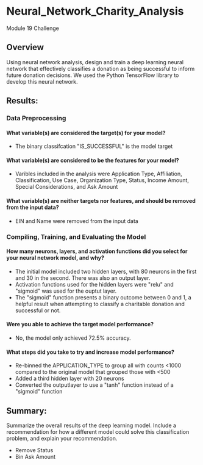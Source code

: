 # Neural_Network_Charity_Analysis
Module 19 Challenge

## Overview 
Using neural network analysis, design and train a deep learning neural network that effectively classifies a donation as being successful to inform future donation decisions. We used the Python TensorFlow library to develop this neural network.

## Results: 

### Data Preprocessing
#### What variable(s) are considered the target(s) for your model?
- The binary classifcation "IS_SUCCESSFUL" is the model target
#### What variable(s) are considered to be the features for your model?
- Varibles included in the analysis were Application Type, Affiliation, Classification, Use Case, Organization Type, Status, Income Amount, Special Considerations, and Ask Amount
#### What variable(s) are neither targets nor features, and should be removed from the input data?
- EIN and Name were removed from the input data

### Compiling, Training, and Evaluating the Model
#### How many neurons, layers, and activation functions did you select for your neural network model, and why?
- The initial model included two hidden layers, with 80 neurons in the first and 30 in the second. There was also an output layer.
- Activation functions used for the hidden layers were "relu" and "sigmoid" was used for the ouptut layer.
- The "sigmoid" function presents a binary outcome between 0 and 1, a helpful result when attempting to classify a charitable donation and successful or not.

#### Were you able to achieve the target model performance?
- No, the model only achieved 72.5% accuracy.

#### What steps did you take to try and increase model performance?
- Re-binned the APPLICATION_TYPE to group all with counts <1000 compared to the original model that grouped those with <500
- Added a third hidden layer with 20 neurons
- Converted the outputlayer to use a "tanh" function instead of a "sigmoid" function

## Summary: 
Summarize the overall results of the deep learning model. Include a recommendation for how a different model could solve this classification problem, and explain your recommendation.
- Remove Status
- Bin Ask Amount
